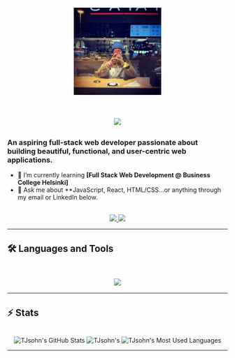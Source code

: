 <p align="center">
<img src="https://github.com/TJsohn/TJsohn/blob/main/github_profile2.jpg" width="200" alt="myself">
</p>

<h1 align="center">
    <img src="https://readme-typing-svg.herokuapp.com/?font=Inter&size=48&center=true&vCenter=true&width=500&height=70&color=4493F8&duration=4000&lines=Hi+There!+👋;+I'm+TJ+Sohn!;" />
</h1>

### An aspiring full-stack web developer passionate about building beautiful, functional, and user-centric web applications.

- 🌱 I’m currently learning **[Full Stack Web Development @ Business College Helsinki]**
- 💬 Ask me about **JavaScript, React, HTML/CSS...or anything through my email or LinkedIn below.

<br>

<div align="center">
  <a href="mailto:sohntaejeong@gmail.com">
    <img src="https://img.shields.io/badge/Gmail-333333?style=for-the-badge&logo=gmail&logoColor=red" />
  </a>
  <a href="https://www.linkedin.com/in/tjsohn/">
    <img src="https://img.shields.io/badge/LinkedIn-0077B5?style=for-the-badge&logo=linkedin&logoColor=white" />
  </a>
</div>

<hr>

## 🛠️ Languages and Tools

<br>

<p align="center">
  <img src="https://skillicons.dev/icons?i=react,html,css,js,php,git,figma" />
</p>

<hr>

## ⚡️ Stats

<br>

<div align=center>
  <img width=390 src="https://github-readme-stats.vercel.app/api?username=TJsohn&theme=transparent&count_private=true&show_icons=true&rank_icon=github&locale=en" alt="TJsohn's GitHub Stats" />
  <img width=390 src="https://github-readme-streak-stats.herokuapp.com/?user=TJsohn&theme=transparent&count_private=true&border_radius=10&locale=en" alt="TJsohn's" />
  <img width=325 src="https://github-readme-stats.vercel.app/api/top-langs?username=TJsohn&theme=transparent&layout=donut&hide=css&langs_count=8&border_radius=10&show_icons=true&locale=en" alt="TJsohn's Most Used Languages" />
</div>

<hr>
